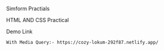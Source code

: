 Simform Practials

HTML AND CSS Practical

Demo Link

    With Media Query:- https://cozy-lokum-292f87.netlify.app/
